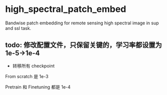 # high_spectral_patch_embed

Bandwise patch embedding for remote sensing high spectral image in sup and ssl task.

## todo: 修改配置文件，只保留关键的，学习率都设置为1e-5->1e-4

- 转移所有 checkpoint

From scratch 是 1e-3

Pretrain 和 Finetuning 都是 1e-4
